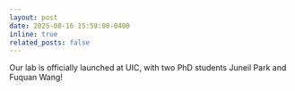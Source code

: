 ```yaml
---
layout: post
date: 2025-08-16 15:59:00-0400
inline: true
related_posts: false
---
```


Our lab is officially launched at UIC, with two PhD students Juneil Park and Fuquan Wang!
